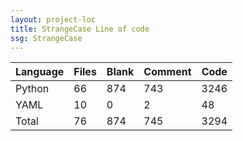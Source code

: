 ```yaml
---
layout: project-loc
title: StrangeCase Line of code
ssg: StrangeCase
---
```

<div class="table-responsive">
<table class="table">
<thead><tr>
<th>Language</th>
<th>Files</th>
<th>Blank</th>
<th>Comment</th>
<th>Code</th>
</tr></thead><tbody>
<tr><td>Python</td><td> 66</td><td> 874</td><td> 743</td><td> 3246</td></tr>
<tr><td>YAML</td><td> 10</td><td> 0</td><td> 2</td><td> 48</td></tr>
<tr><td>Total</td><td>76</td><td>874</td><td>745</td><td>3294</td></tr>
</tbody></table></div>

